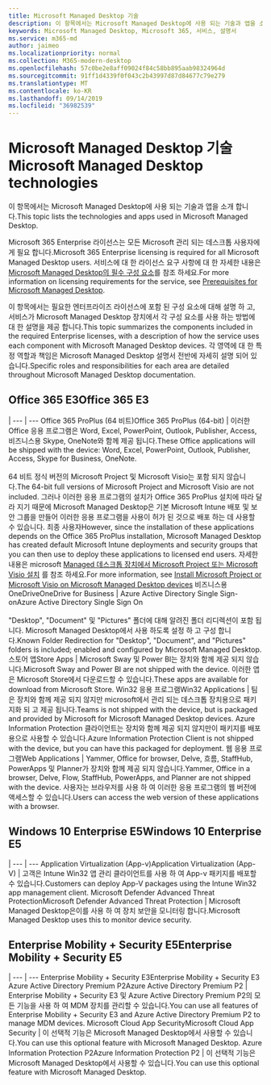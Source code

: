 ```yaml
---
title: Microsoft Managed Desktop 기술
description: 이 항목에서는 Microsoft Managed Desktop에 사용 되는 기술과 앱을 소개 합니다.
keywords: Microsoft Managed Desktop, Microsoft 365, 서비스, 설명서
ms.service: m365-md
author: jaimeo
ms.localizationpriority: normal
ms.collection: M365-modern-desktop
ms.openlocfilehash: 57c0be2e8aff09024f84c58bb895aab98324964d
ms.sourcegitcommit: 91ff1d4339f0f043c2b43997d87d84677c79e279
ms.translationtype: MT
ms.contentlocale: ko-KR
ms.lasthandoff: 09/14/2019
ms.locfileid: "36982539"
---
```

# <a name="microsoft-managed-desktop-technologies"></a><span data-ttu-id="b155f-104">Microsoft Managed Desktop 기술</span><span class="sxs-lookup"><span data-stu-id="b155f-104">Microsoft Managed Desktop technologies</span></span>

<span data-ttu-id="b155f-105">이 항목에서는 Microsoft Managed Desktop에 사용 되는 기술과 앱을 소개 합니다.</span><span class="sxs-lookup"><span data-stu-id="b155f-105">This topic lists the technologies and apps used in Microsoft Managed Desktop.</span></span>

<!-- Microsoft 365 E5; Device as a Service -->
<!-- in O365 table, standard suite, removed this sentence "Please see the Installation of Project/Visio 64bit Click to Run Addendum for important deployment instructions. -->

<span data-ttu-id="b155f-106">Microsoft 365 Enterprise 라이선스는 모든 Microsoft 관리 되는 데스크톱 사용자에 게 필요 합니다.</span><span class="sxs-lookup"><span data-stu-id="b155f-106">Microsoft 365 Enterprise licensing is required for all Microsoft Managed Desktop users.</span></span> <span data-ttu-id="b155f-107">서비스에 대 한 라이선스 요구 사항에 대 한 자세한 내용은 [Microsoft Managed Desktop의 필수 구성 요소](../get-ready/prerequisites.md)를 참조 하세요.</span><span class="sxs-lookup"><span data-stu-id="b155f-107">For more information on licensing requirements for the service, see [Prerequisites for Microsoft Managed Desktop](../get-ready/prerequisites.md).</span></span>

<span data-ttu-id="b155f-108">이 항목에서는 필요한 엔터프라이즈 라이선스에 포함 된 구성 요소에 대해 설명 하 고, 서비스가 Microsoft Managed Desktop 장치에서 각 구성 요소를 사용 하는 방법에 대 한 설명을 제공 합니다.</span><span class="sxs-lookup"><span data-stu-id="b155f-108">This topic summarizes the components included in the required Enterprise licenses, with a description of how the service uses each component with Microsoft Managed Desktop devices.</span></span> <span data-ttu-id="b155f-109">각 영역에 대 한 특정 역할과 책임은 Microsoft Managed Desktop 설명서 전반에 자세히 설명 되어 있습니다.</span><span class="sxs-lookup"><span data-stu-id="b155f-109">Specific roles and responsibilities for each area are detailed throughout Microsoft Managed Desktop documentation.</span></span> 

## <a name="office-365-e3"></a><span data-ttu-id="b155f-110">Office 365 E3</span><span class="sxs-lookup"><span data-stu-id="b155f-110">Office 365 E3</span></span>
 |
 --- | ---
<span data-ttu-id="b155f-111">Office 365 ProPlus (64 비트)</span><span class="sxs-lookup"><span data-stu-id="b155f-111">Office 365 ProPlus (64-bit)</span></span> | <span data-ttu-id="b155f-112">이러한 Office 응용 프로그램은 Word, Excel, PowerPoint, Outlook, Publisher, Access, 비즈니스용 Skype, OneNote와 함께 제공 됩니다.</span><span class="sxs-lookup"><span data-stu-id="b155f-112">These Office applications will be shipped with the device: Word, Excel, PowerPoint, Outlook, Publisher, Access, Skype for Business, OneNote.</span></span><br><br><span data-ttu-id="b155f-113">64 비트 정식 버전의 Microsoft Project 및 Microsoft Visio는 포함 되지 않습니다.</span><span class="sxs-lookup"><span data-stu-id="b155f-113">The 64-bit full versions of Microsoft Project and Microsoft Visio are not included.</span></span> <span data-ttu-id="b155f-114">그러나 이러한 응용 프로그램의 설치가 Office 365 ProPlus 설치에 따라 달라 지기 때문에 Microsoft Managed Desktop은 기본 Microsoft Intune 배포 및 보안 그룹을 만들어 이러한 응용 프로그램을 사용이 허가 된 것으로 배포 하는 데 사용할 수 있습니다. 최종 사용자</span><span class="sxs-lookup"><span data-stu-id="b155f-114">However, since the installation of these applications depends on the Office 365 ProPlus installation, Microsoft Managed Desktop has created default Microsoft Intune deployments and security groups that you can then use to deploy these applications to licensed end users.</span></span> <span data-ttu-id="b155f-115">자세한 내용은 microsoft [Managed 데스크톱 장치에서 Microsoft Project 또는 Microsoft Visio 설치](../get-started/project-visio.md) 를 참조 하세요.</span><span class="sxs-lookup"><span data-stu-id="b155f-115">For more information, see [Install Microsoft Project or Microsoft Visio on Microsoft Managed Desktop devices](../get-started/project-visio.md)</span></span>
<span data-ttu-id="b155f-116">비즈니스용 OneDrive</span><span class="sxs-lookup"><span data-stu-id="b155f-116">OneDrive for Business</span></span> | <span data-ttu-id="b155f-117">Azure Active Directory Single Sign-on</span><span class="sxs-lookup"><span data-stu-id="b155f-117">Azure Active Directory Single Sign On</span></span> <br><br><span data-ttu-id="b155f-118">"Desktop", "Document" 및 "Pictures" 폴더에 대해 알려진 폴더 리디렉션이 포함 됩니다. Microsoft Managed Desktop에서 사용 하도록 설정 하 고 구성 합니다.</span><span class="sxs-lookup"><span data-stu-id="b155f-118">Known Folder Redirection for "Desktop", "Document", and "Pictures" folders is included; enabled and configured by Microsoft Managed Desktop.</span></span> 
<span data-ttu-id="b155f-119">스토어 앱</span><span class="sxs-lookup"><span data-stu-id="b155f-119">Store Apps</span></span> |    <span data-ttu-id="b155f-120">Microsoft Sway 및 Power BI는 장치와 함께 제공 되지 않습니다.</span><span class="sxs-lookup"><span data-stu-id="b155f-120">Microsoft Sway and Power BI are not shipped with the device.</span></span> <span data-ttu-id="b155f-121">이러한 앱은 Microsoft Store에서 다운로드할 수 있습니다.</span><span class="sxs-lookup"><span data-stu-id="b155f-121">These apps are available for download from Microsoft Store.</span></span>
<span data-ttu-id="b155f-122">Win32 응용 프로그램</span><span class="sxs-lookup"><span data-stu-id="b155f-122">Win32 Applications</span></span> |    <span data-ttu-id="b155f-123">팀은 장치와 함께 제공 되지 않지만 microsoft에서 관리 되는 데스크톱 장치용으로 패키지화 되 고 제공 됩니다.</span><span class="sxs-lookup"><span data-stu-id="b155f-123">Teams is not shipped with the device, but is packaged and provided by Microsoft for Microsoft Managed Desktop devices.</span></span> <span data-ttu-id="b155f-124">Azure Information Protection 클라이언트는 장치와 함께 제공 되지 않지만이 패키지를 배포용으로 사용할 수 있습니다.</span><span class="sxs-lookup"><span data-stu-id="b155f-124">Azure Information Protection Client is not shipped with the device, but you can have this packaged for deployment.</span></span> 
<span data-ttu-id="b155f-125">웹 응용 프로그램</span><span class="sxs-lookup"><span data-stu-id="b155f-125">Web Applications</span></span> |  <span data-ttu-id="b155f-126">Yammer, Office for browser, Delve, 흐름, StaffHub, PowerApps 및 Planner가 장치와 함께 제공 되지 않습니다.</span><span class="sxs-lookup"><span data-stu-id="b155f-126">Yammer, Office in a browser, Delve, Flow, StaffHub, PowerApps, and Planner are not shipped with the device.</span></span> <span data-ttu-id="b155f-127">사용자는 브라우저를 사용 하 여 이러한 응용 프로그램의 웹 버전에 액세스할 수 있습니다.</span><span class="sxs-lookup"><span data-stu-id="b155f-127">Users can access the web version of these applications with a browser.</span></span>


## <a name="windows-10-enterprise-e5"></a><span data-ttu-id="b155f-128">Windows 10 Enterprise E5</span><span class="sxs-lookup"><span data-stu-id="b155f-128">Windows 10 Enterprise E5</span></span>

 |
 --- | ---
<span data-ttu-id="b155f-129">Application Virtualization (App-v)</span><span class="sxs-lookup"><span data-stu-id="b155f-129">Application Virtualization (App-V)</span></span> |    <span data-ttu-id="b155f-130">고객은 Intune Win32 앱 관리 클라이언트를 사용 하 여 App-v 패키지를 배포할 수 있습니다.</span><span class="sxs-lookup"><span data-stu-id="b155f-130">Customers can deploy App-V packages using the Intune Win32 app management client.</span></span>
<span data-ttu-id="b155f-131">Microsoft Defender Advanced Threat Protection</span><span class="sxs-lookup"><span data-stu-id="b155f-131">Microsoft Defender Advanced Threat Protection</span></span> |  <span data-ttu-id="b155f-132">Microsoft Managed Desktop은이를 사용 하 여 장치 보안을 모니터링 합니다.</span><span class="sxs-lookup"><span data-stu-id="b155f-132">Microsoft Managed Desktop uses this to monitor device security.</span></span> 

## <a name="enterprise-mobility--security-e5"></a><span data-ttu-id="b155f-133">Enterprise Mobility + Security E5</span><span class="sxs-lookup"><span data-stu-id="b155f-133">Enterprise Mobility + Security E5</span></span>

 |
 --- | ---
<span data-ttu-id="b155f-134">Enterprise Mobility + Security E3</span><span class="sxs-lookup"><span data-stu-id="b155f-134">Enterprise Mobility + Security E3</span></span><br><span data-ttu-id="b155f-135">Azure Active Directory Premium P2</span><span class="sxs-lookup"><span data-stu-id="b155f-135">Azure Active Directory Premium P2</span></span> |    <span data-ttu-id="b155f-136">Enterprise Mobility + Security E3 및 Azure Active Directory Premium P2의 모든 기능을 사용 하 여 MDM 장치를 관리할 수 있습니다.</span><span class="sxs-lookup"><span data-stu-id="b155f-136">You can use all features of Enterprise Mobility + Security E3 and Azure Active Directory Premium P2 to manage MDM devices.</span></span>
<span data-ttu-id="b155f-137">Microsoft Cloud App Security</span><span class="sxs-lookup"><span data-stu-id="b155f-137">Microsoft Cloud App Security</span></span> |  <span data-ttu-id="b155f-138">이 선택적 기능은 Microsoft Managed Desktop에서 사용할 수 있습니다.</span><span class="sxs-lookup"><span data-stu-id="b155f-138">You can use this optional feature with Microsoft Managed Desktop.</span></span>
<span data-ttu-id="b155f-139">Azure Information Protection P2</span><span class="sxs-lookup"><span data-stu-id="b155f-139">Azure Information Protection P2</span></span>  | <span data-ttu-id="b155f-140">이 선택적 기능은 Microsoft Managed Desktop에서 사용할 수 있습니다.</span><span class="sxs-lookup"><span data-stu-id="b155f-140">You can use this optional feature with Microsoft Managed Desktop.</span></span>
